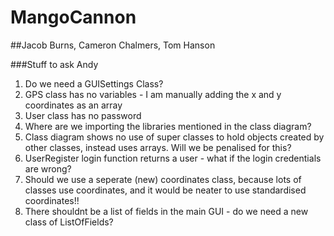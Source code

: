# MangoCannon

##Jacob Burns, Cameron Chalmers, Tom Hanson


###Stuff to ask Andy
1. Do we need a GUISettings Class?
2. GPS class has no variables - I am manually adding the x and y coordinates as an array
3. User class has no password
4. Where are we importing the libraries mentioned in the class diagram?
5. Class diagram shows no use of super classes to hold objects created by other classes, instead uses arrays. Will we be penalised for this?
6. UserRegister login function returns a user - what if the login credentials are wrong?
7. Should we use a seperate (new) coordinates class, because lots of classes use coordinates, and it would be neater to use standardised coordinates!!
8. There shouldnt be a list of fields in the main GUI - do we need a new class of ListOfFields?
